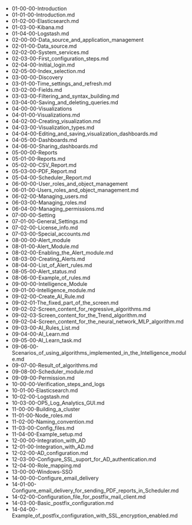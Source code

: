 - 01-00-00-Introduction
 - 01-01-00-Introduction.md
 - 01-02-00-Elasticsearch.md
 - 01-03-00-Kibana.md
 - 01-04-00-Logstash.md
- 02-00-00-Data_source_and_application_management
 - 02-01-00-Data_source.md
 - 02-02-00-System_services.md
 - 02-03-00-First_configuration_steps.md
 - 02-04-00-Initial_login.md
 - 02-05-00-Index_selection.md
- 03-00-00-Discovery
-  03-01-00-Time_settings_and_refresh.md
-  03-02-00-Fields.md
-  03-03-00-Filtering_and_syntax_building.md
-  03-04-00-Saving_and_deleting_queries.md
- 04-00-00-Visualizations
 - 04-01-00-Visualizations.md
 - 04-02-00-Creating_visualization.md
 - 04-03-00-Visualization_types.md
 - 04-04-00-Editing_and_saving_visualization_dashboards.md
 - 04-05-00-Dashboards.md
 - 04-06-00-Sharing_dashboards.md
- 05-00-00-Reports
 - 05-01-00-Reports.md
 - 05-02-00-CSV_Report.md
 - 05-03-00-PDF_Report.md
 - 05-04-00-Scheduler_Report.md
- 06-00-00-User_roles_and_object_management
 - 06-01-00-Users_roles_and_object_management.md
 - 06-02-00-Managing_users.md
 - 06-03-00-Managing_roles.md
 - 06-04-00-Managing_permissions.md
- 07-00-00-Setting
 - 07-01-00-General_Settings.md
 - 07-02-00-License_info.md
 - 07-03-00-Special_accounts.md
- 08-00-00-Alert_module
 - 08-01-00-Alert_Module.md
 - 08-02-00-Enabling_the_Alert_module.md
 - 08-03-00-Creating_Alerts.md
 - 08-04-00-List_of_Alert_rules.md
 - 08-05-00-Alert_status.md
 - 08-06-00-Example_of_rules.md
- 09-00-00-Intelligence_Module
 - 09-01-00-Intelligence_module.md
 - 09-02-00-Create_AI_Rule.md
  - 09-02-01-The_fixed_part_of_the_screen.md
  - 09-02-02-Screen_content_for_regressive_algorithms.md
  - 09-02-03-Screen_content_for_the_Trend_algorithm.md
  - 09-02-04-Screen_content_for_the_neural_network_MLP_algorithm.md
 - 09-03-00-AI_Rules_List.md
 - 09-04-00-AI_Learn.md
 - 09-05-00-AI_Learn_task.md
 - 09-06-00-Scenarios_of_using_algorithms_implemented_in_the_Intelligence_module.md
 - 09-07-00-Result_of_algorithms.md
 - 09-08-00-Scheduler_module.md
 - 09-09-00-Permission.md
- 10-00-00-Verification_steps_and_logs
 - 10-01-00-Elasticsearch.md
 - 10-02-00-Logstash.md
 - 10-03-00-OP5_Log_Analytics_GUI.md
- 11-00-00-Building_a_cluster
 - 11-01-00-Node_roles.md
 - 11-02-00-Naming_convention.md
 - 11-03-00-Config_files.md
 - 11-04-00-Example_setup.md
- 12-00-00-Integration_with_AD
 - 12-01-00-Integration_with_AD.md
 - 12-02-00-AD_configuration.md
 - 12-03-00-Configure_SSL_suport_for_AD_authentication.md
 - 12-04-00-Role_mapping.md
- 13-00-00-Windows-SSO
- 14-00-00-Configure_email_delivery
 - 14-01-00-Configure_email_delivery_for_sending_PDF_reports_in_Scheduler.md
 - 14-02-00-Configuration_file_for_postfix_mail_client.md
 - 14-03-00-Basic_postfix_configuration.md
 - 14-04-00-Example_of_postfix_configuration_with_SSL_encryption_enabled.md
